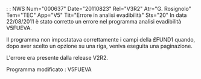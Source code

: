 :  : NWS Num="000637" Date="20110823" Rel="V3R2" Atr="G. Rosignolo" Tem="TEC" App="V5" Tit="Errore in analisi evadibilità" Sts="20"
In data 22/08/2011 è stato corretto un errore nel programma analisi evadibilità V5FUEVA.

Il programma non impostatava correttamente i campi della £FUND1 quando, dopo aver scelto un opzione
su una riga, veniva eseguita una paginazione.

L'errore era presente dalla release V2R2.

Programma modificato : 
V5FUEVA
